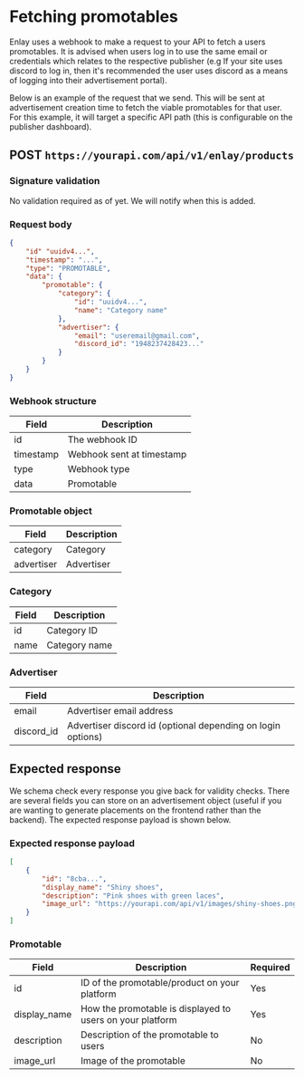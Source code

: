 # Fetching promotables
Enlay uses a webhook to make a request to your API to fetch a users promotables. It is advised when users log in to use the same email or credentials which relates to
the respective publisher (e.g If your site uses discord to log in, then it's recommended the user uses discord as a means of logging into their advertisement portal).

Below is an example of the request that we send. This will be sent at advertisement creation time to fetch the viable promotables for that user. For this example, it will target a specific API path (this is configurable on the publisher dashboard).

## POST `https://yourapi.com/api/v1/enlay/products`

### Signature validation
No validation required as of yet. We will notify when this is added.

### Request body
```json
{
    "id" "uuidv4...",
    "timestamp": "...",
    "type": "PROMOTABLE",
    "data": {
        "promotable": {
            "category": {
                "id": "uuidv4...",
                "name": "Category name"
            },
            "advertiser": {
                "email": "useremail@gmail.com",
                "discord_id": "1948237428423..."
            }
        }
    }
}
```
### Webhook structure
| Field | Description 
| --- | --- 
| id | The webhook ID
| timestamp | Webhook sent at timestamp
| type | Webhook type
| data | Promotable

### Promotable object
| Field | Description 
| --- | --- 
| category | Category
| advertiser | Advertiser

### Category
| Field | Description 
| --- | --- 
| id | Category ID
| name | Category name

### Advertiser
| Field | Description
| --- | ---
| email | Advertiser email address
| discord_id | Advertiser discord id (optional depending on login options)

## Expected response
We schema check every response you give back for validity checks. There are several fields you can store on an advertisement object (useful if you are wanting to generate placements on the frontend rather than the backend). The expected response payload is shown below.

### Expected response payload
```json
[
    {
        "id": "8cba...",
        "display_name": "Shiny shoes",
        "description": "Pink shoes with green laces",
        "image_url": "https://yourapi.com/api/v1/images/shiny-shoes.png" 
    }
]
```

### Promotable
| Field | Description | Required
| --- | --- | ---
| id | ID of the promotable/product on your platform | Yes
| display_name | How the promotable is displayed to users on your platform | Yes
| description | Description of the promotable to users | No
| image_url | Image of the promotable | No